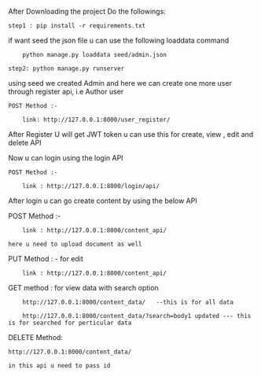 After Downloading the project
Do the followings:

    step1 : pip install -r requirements.txt
    

if want seed the json file u can use the following loaddata command 

        python manage.py loaddata seed/admin.json

    step2: python manage.py runserver

using seed we created Admin and here we can create one more user through register api, i.e
Author user
    
    POST Method :-    

        link: http://127.0.0.1:8000/user_register/

After Register U will get JWT token u can use this for create, view , edit and delete API

Now u can login using the login API
        
    POST Method :- 

        link : http://127.0.0.1:8000/login/api/


After login u can go create content by using the below API
    
POST Method :-

        link : http://127.0.0.1:8000/content_api/

    here u need to upload document as well

PUT Method : - for edit 

        link : http://127.0.0.1:8000/content_api/

GET method : for view data with search option
        
        http://127.0.0.1:8000/content_data/   --this is for all data

        http://127.0.0.1:8000/content_data/?search=body1 updated --- this is for searched for perticular data

DELETE Method: 
        
    http://127.0.0.1:8000/content_data/

    in this api u need to pass id 
